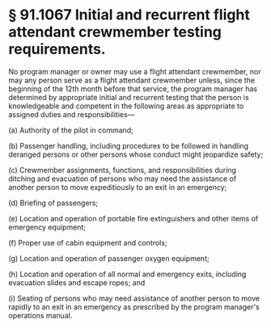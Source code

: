 # § 91.1067   Initial and recurrent flight attendant crewmember testing requirements.

No program manager or owner may use a flight attendant crewmember, nor may any person serve as a flight attendant crewmember unless, since the beginning of the 12th month before that service, the program manager has determined by appropriate initial and recurrent testing that the person is knowledgeable and competent in the following areas as appropriate to assigned duties and responsibilities— 


(a) Authority of the pilot in command; 


(b) Passenger handling, including procedures to be followed in handling deranged persons or other persons whose conduct might jeopardize safety; 


(c) Crewmember assignments, functions, and responsibilities during ditching and evacuation of persons who may need the assistance of another person to move expeditiously to an exit in an emergency; 


(d) Briefing of passengers; 


(e) Location and operation of portable fire extinguishers and other items of emergency equipment; 


(f) Proper use of cabin equipment and controls; 


(g) Location and operation of passenger oxygen equipment; 


(h) Location and operation of all normal and emergency exits, including evacuation slides and escape ropes; and 


(i) Seating of persons who may need assistance of another person to move rapidly to an exit in an emergency as prescribed by the program manager's operations manual. 




